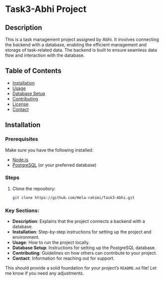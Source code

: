 # Task3-Abhi Project

## Description
This is a task management project assigned by Abhi. It involves connecting the backend with a database, enabling the efficient management and storage of task-related data. The backend is built to ensure seamless data flow and interaction with the database.

## Table of Contents
- [Installation](#installation)
- [Usage](#usage)
- [Database Setup](#database-setup)
- [Contributing](#contributing)
- [License](#license)
- [Contact](#contact)

## Installation

### Prerequisites
Make sure you have the following installed:
- [Node.js](https://nodejs.org/)
- [PostgreSQL](https://www.postgresql.org/) (or your preferred database)

### Steps
1. Clone the repository:
   ```bash
   git clone https://github.com/Hela-rahimi/Task3-Abhi.git


### Key Sections:
- **Description**: Explains that the project connects a backend with a database.
- **Installation**: Step-by-step instructions for setting up the project and environment.
- **Usage**: How to run the project locally.
- **Database Setup**: Instructions for setting up the PostgreSQL database.
- **Contributing**: Guidelines on how others can contribute to your project.
- **Contact**: Information for reaching out for support.

This should provide a solid foundation for your project’s `README.md` file! Let me know if you need any adjustments.
